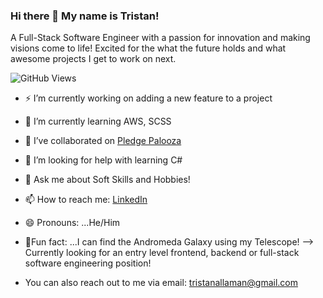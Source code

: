 ### Hi there 👋 My name is Tristan!
  A Full-Stack Software Engineer with a passion for innovation and making visions come to life! Excited for the what the future holds and what awesome projects I get to work on next. 

  ![GitHub Views](https://komarev.com/ghpvc/?username=Tristanleif1&color=FAC151)


- ⚡ I’m currently working on adding a new feature to a project
- 🌱 I’m currently learning AWS, SCSS
- 👯 I’ve collaborated on [Pledge Palooza](https://pledgepalooza.onrender.com/)
- 🤔 I’m looking for help with learning C#
- 💬 Ask me about Soft Skills and Hobbies!
- 📫 How to reach me: [LinkedIn](https://www.linkedin.com/in/tristan-allaman-a18206232/)
- 😄 Pronouns: ...He/Him
- 🔭Fun fact: ...I can find the Andromeda Galaxy using my Telescope!
--> Currently looking for an entry level frontend, backend or full-stack software engineering position!

- You can also reach out to me via email: tristanallaman@gmail.com


